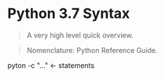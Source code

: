 <!-- Jasper Runco -->
<!-- 2020-06-01 -->
<!-- Python 3.7 Syntax -->
# Python 3.7 Syntax

>A very high level quick overview.

>Nomenclature: Python Reference Guide.

pyton -c "..." <- statements
